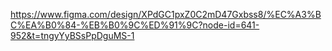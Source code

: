 https://www.figma.com/design/XPdGC1pxZ0C2mD47Gxbss8/%EC%A3%BC%EA%B0%84-%EB%B0%9C%ED%91%9C?node-id=641-952&t=tngyYyBSsPpDguMS-1